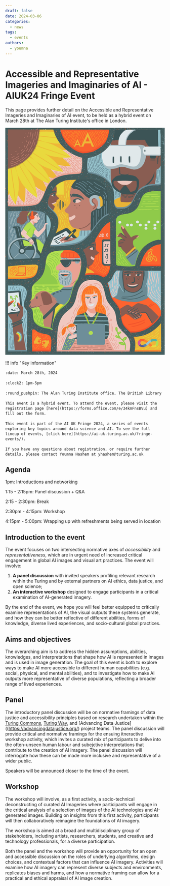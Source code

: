 ```yaml
---
draft: false 
date: 2024-03-06
categories:
  - news
tags:
  - events
authors:
  - youmna
---
```


# Accessible and Representative Imageries and Imaginaries of AI - AIUK24 Fringe Event

This page provides further detail on the Accessible and Representative Imageries and Imaginaries of AI event, to be held as a hybrid event on March 28th at The Alan Turing Institute's office in London.

<!-- more -->

![Abstract illustration depicting the data justice pillar of 'Accessibility'. Illustration by Jonny Lighthands.](https://raw.githubusercontent.com/alan-turing-institute/turing-commons/main/docs/assets/images/illustrations/dj-cover.jpg)

!!! info "Key information"

    :date: March 28th, 2024
    
    :clock2: 1pm-5pm 
    
    :round_pushpin: The Alan Turing Institute office, The British Library

    This event is a hybrid event. To attend the event, please visit the registration page [here](https://forms.office.com/e/34kmFnsBVu) and fill out the form.
    
    This event is part of the AI UK Fringe 2024, a series of events exploring key topics around data science and AI. To see the full lineup of events, [click here](https://ai-uk.turing.ac.uk/fringe-events/). 

    If you have any questions about registration, or require further details, please contact Youmna Hashem at yhashem@turing.ac.uk

    
## Agenda

1pm: Introductions and networking

1:15 - 2:15pm: Panel discussion + Q&A

2:15 - 2:30pm: Break

2:30pm - 4:15pm: Workshop 

4:15pm - 5:00pm: Wrapping up with refreshments being served in location 

## Introduction to the event

The event focuses on two intersecting normative axes of *accessibility* and *representativeness*, which are in urgent need of increased critical engagement in global AI images and visual art practices. The event will involve:

1. **A panel discussion** with invited speakers profiling relevant research within the Turing and by external partners on AI ethics, data justice, and open science; 
2. **An interactive workshop** designed to engage participants in a critical examination of AI-generated imagery.

By the end of the event, we hope you will feel better equipped to critically examine representations of AI, the visual outputs these systems generate, and how they can be better reflective of different abilities, forms of knowledge, diverse lived experiences, and socio-cultural global practices. 

## Aims and objectives

The overarching aim is to address the hidden assumptions, abilities, knowledges, and interpretations that shape how AI is represented in images and is used in image generation. The goal of this event is both to explore ways to make AI more accessible to different human capabilities (e.g. social, physical, and mental abilities), and to investigate how to make AI outputs more representative of diverse populations, reflecting a broader range of lived experiences.

## Panel

The introductory panel discussion will be on normative framings of data justice and accessibility principles based on research undertaken within the [Turing Commons](https://alan-turing-institute.github.io/turing-commons/), [Turing Way](https://the-turing-way.netlify.app/index.html), and [Advancing Data Justice]((https://advancingdatajustice.org/) project teams. The panel discussion will provide critical and normative framings for the ensuing itneractive workshop activity, which invites a curated mix of participants to delive into the often-unseen human labour and subejctive interpretations that contribute to the creation of AI imagery. The panel discussion will interrogate how these can be made more inclusive and representative of a wider public. 

Speakers will be announced closer to the time of the event. 

## Workshop

The workshop will involve, as a first activity, a socio-technical deconstructing of curated AI Imageries where participants will engage in the critical analysis of a selection of images of the AI technologies and AI-generated images. Building on insights from this first activity, participants will then collaboratively reimagine the foundations of AI imagery.

The workshop is aimed at a broad and multidisciplinary group of stakeholders, including artists, researchers, students, and creative and technology professionals, for a diverse participation.

Both the panel and the workshop will provide an opportunity for an open and accessible discussion on the roles of underlying algorithms, design choices, and contextual factors that can influence AI imagery. Activities will examine how AI imagery can represent diverse subjects and environments, replicates biases and harms, and how a normative framing can allow for a practical and ethical appraisal of AI image creation.

